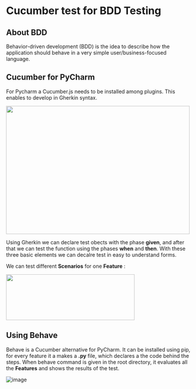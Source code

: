 # Cucumber test for BDD Testing

## About BDD

 Behavior-driven development (BDD) is the idea to describe how the application should behave in a very simple user/business-focused language.
 
 ## Cucumber for PyCharm
 
 For Pycharm a Cucumber.js needs to be installed among plugins. This enables to develop in Gherkin syntax.
 
<img src="https://user-images.githubusercontent.com/56648499/170383996-ad880a80-e71a-4750-8ddc-bfe04d5290c1.jpg" width="500" height="350">

Using Gherkin we can declare test obects with the phase **given**, and after that we can test the function using the phases **when** and **then**.
With these three basic elements we can decalre test in easy to understand forms.

We can test different **Scenarios** for one **Feature** :

<img src="https://user-images.githubusercontent.com/56648499/170384785-849a9fb0-a47e-4220-8e14-7989c758886d.png" width="350" height="125">

 ## Using Behave
 
 Behave is a Cucumber alternative for PyCharm. It can be installed using pip, for every feature it a makes a **.py** file, which declares a the code behind the steps.
 When behave command is given in the root directory, it evaluates all the **Features** and shows the results of the test.
 
 ![image](https://user-images.githubusercontent.com/56648499/170385628-124e4051-db19-4da6-846d-6e0e63c3f7b1.png)
 
